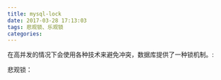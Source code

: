 ```yaml
---
title: mysql-lock
date: 2017-03-28 17:13:03
tags: 悲观锁、乐观锁
categories:
---
```


在高并发的情况下会使用各种技术来避免冲突，数据库提供了一种锁机制。:

悲观锁：
